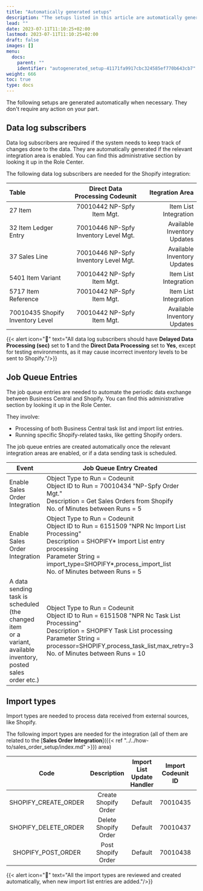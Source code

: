 ```yaml
---
title: "Automatically generated setups"
description: "The setups listed in this article are automatically generated when the Shopify integration is established."
lead: ""
date: 2023-07-11T11:10:25+02:00
lastmod: 2023-07-11T11:10:25+02:00
draft: false
images: []
menu:
  docs:
    parent: ""
    identifier: "autogenerated_setup-41171fa9917cbc324585ef770b643cb7"
weight: 666
toc: true
type: docs
---
```


The following setups are generated automatically when necessary. They don't require any action on your part.

## Data log subscribers

Data log subscribers are required if the system needs to keep track of changes done to the data. They are automatically generated if the relevant integration area is enabled. You can find this administrative section by looking it up in the Role Center.

The following data log subscribers are needed for the Shopify integration:

| Table                                 | Direct Data Processing Codeunit           | Itegration Area                       |
| :---                                  |                               :----:      |                                  ---: |
| 27           Item                     | 70010442 NP-Spfy Item Mgt.                | Item List Integration                 |
| 32           Item Ledger Entry        | 70010446 NP-Spfy Inventory Level Mgt.     | Available Inventory Updates           |
| 37           Sales Line               | 70010446 NP-Spfy Inventory Level Mgt.     | Available Inventory Updates           |
| 5401         Item Variant             | 70010442 NP-Spfy Item Mgt.                | Item List Integration                 |
| 5717         Item Reference           | 70010442 NP-Spfy Item Mgt.                | Item List Integration                 |
| 70010435      Shopify Inventory Level | 70010442 NP-Spfy Item Mgt.                | Available Inventory Updates           |


{{< alert icon="📝" text="All data log subscribers should have <b>Delayed Data Processing (sec)</b> set to <b>1</b> and the <b>Direct Data Processing</b> set to <b>Yes</b>, except for testing environments, as it may cause incorrect inventory levels to be sent to Shopify."/>}}

## Job Queue Entries

The job queue entries are needed to automate the periodic data exchange between Business Central and Shopify. You can find this administrative section by looking it up in the Role Center.

They involve:

 - Processing of both Business Central task list and import list entries. 
 - Running specific Shopify-related tasks, like getting Shopify orders. 

The job queue entries are created automatically once the relevant integration areas are enabled, or if a data sending task is scheduled. 

|          Event                                                                                                |            Job Queue Entry Created               |
|---------------------------------------------------------------------------------------------------------------|--------------------------------------------------|
| Enable Sales Order Integration                                                                                |  Object Type to Run = Codeunit </br> Object ID to Run = 70010434 "NP-Spfy Order Mgt." </br> Description = Get Sales Orders from Shopify </br> No. of Minutes between Runs = 5 |
| Enable Sales Order Integration                                 |     Object Type to Run = Codeunit </br> Object ID to Run = 6151509 "NPR Nc Import List Processing" </br> Description = SHOPIFY* Import List entry processing </br> Parameter String = import_type=SHOPIFY*,process_import_list </br> No. of Minutes between Runs = 5 |
| A data sending task is scheduled (the changed item </br> or a variant,  available inventory, posted sales order etc.)| Object Type to Run = Codeunit </br> Object ID to Run = 6151508 "NPR Nc Task List Processing" </br> Description = SHOPIFY Task List processing </br> Parameter String = processor=SHOPIFY,process_task_list,max_retry=3 </br> No. of Minutes between Runs = 10 |

## Import types

Import types are needed to process data received from external sources, like Shopify.

The following import types are needed for the integration (all of them are related to the [**Sales Order Integration**]({{< ref "../../how-to/sales_order_setup/index.md" >}}) area)

| Code                   | Description             | Import List Update Handler      | Import Codeunit ID     |  Lookup Codeunit ID       |
| :----:                 |    :----:               |                          :----: |                 :----: |                    :----: |
| SHOPIFY_CREATE_ORDER   | Create Shopify Order    | Default                         | 70010435               | 70010436                  |
| SHOPIFY_DELETE_ORDER   | Delete Shopify Order    | Default                         | 70010437               | 70010436                  |
| SHOPIFY_POST_ORDER     | Post Shopify Order      | Default                         | 70010438               | 70010436                  |

{{< alert icon="📝" text="All the import types are reviewed and created automatically, when new import list entries are added."/>}}

